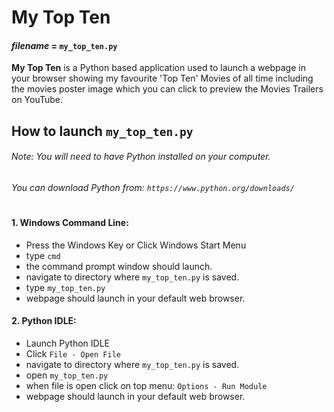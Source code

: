 # My Top Ten
#### _filename_    =    `my_top_ten.py`


**My Top Ten** is a Python based application used to launch a webpage in your browser showing my favourite 'Top Ten' Movies of all time including the movies poster image which you can click to preview the Movies Trailers on YouTube.

## How to launch `my_top_ten.py` 
###### _Note: You will need to have Python installed on your computer._
###### You can download Python from: ```https://www.python.org/downloads/``` 
#
#
#
#

#### 1. Windows Command Line:
  - Press the Windows Key or Click Windows Start Menu
  - type `cmd`
  - the command prompt window should launch.
  - navigate to directory where `my_top_ten.py` is saved. 
  - type `my_top_ten.py`
  - webpage should launch in your default web browser.
 
#### 2. Python IDLE:
  - Launch Python IDLE 
  - Click `File - Open File`
  - navigate to directory where `my_top_ten.py` is saved. 
  - open `my_top_ten.py`
  - when file is open click on top menu: `Options - Run Module`
  - webpage should launch in your default web browser.
